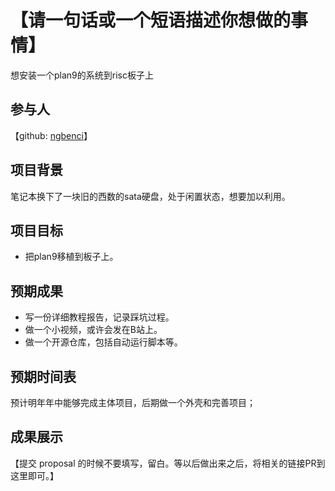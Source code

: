 # 【请一句话或一个短语描述你想做的事情】

想安装一个plan9的系统到risc板子上

## 参与人

【github: [ngbenci](https://github.com/ngbenci)】

## 项目背景

笔记本换下了一块旧的西数的sata硬盘，处于闲置状态，想要加以利用。

## 项目目标

* 把plan9移植到板子上。

## 预期成果

* 写一份详细教程报告，记录踩坑过程。
* 做一个小视频，或许会发在B站上。
* 做一个开源仓库，包括自动运行脚本等。

## 预期时间表

预计明年年中能够完成主体项目，后期做一个外壳和完善项目；

## 成果展示

【提交 proposal 的时候不要填写，留白。等以后做出来之后，将相关的链接PR到这里即可。】
